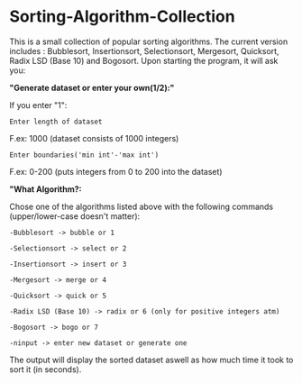# Sorting-Algorithm-Collection

This is a small collection of popular sorting algorithms. The current version
includes : Bubblesort, Insertionsort, Selectionsort, Mergesort, Quicksort, Radix LSD (Base 10)
and Bogosort.
Upon starting the program, it will ask you:

<b> "Generate dataset or enter your own(1/2):" </b>


If you enter "1":

    Enter length of dataset

  F.ex: 1000 (dataset consists of 1000 integers)
   
    Enter boundaries('min int'-'max int') 

  F.ex: 0-200 (puts integers from 0 to 200 into the dataset)

<b>"What Algorithm?: </b>
  
  Chose one of the algorithms listed above with the following commands (upper/lower-case doesn't matter):

    -Bubblesort -> bubble or 1
  
    -Selectionsort -> select or 2
  
    -Insertionsort -> insert or 3
  
    -Mergesort -> merge or 4
  
    -Quicksort -> quick or 5

    -Radix LSD (Base 10) -> radix or 6 (only for positive integers atm)
    
    -Bogosort -> bogo or 7
    
    -ninput -> enter new dataset or generate one
    
    
  The output will display the sorted dataset aswell as how much time it took to sort it (in seconds).
  


